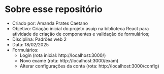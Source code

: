 # Sobre esse repositório

- Criado por: Amanda Prates Caetano
- Objetivo: Criação inicial do projeto asuip na biblioteca React para atividade de criação de componentes e validação de formulários;
- Disciplina: Padrões web 2
- Data: 18/02/2025
- Formulários:
    - Login (rota inicial: http://localhost:3000/)
    - Novo exame (rota: http://localhost:3000/exam)
    - Alterar configurações da conta (rota: http://localhost:3000/config)
